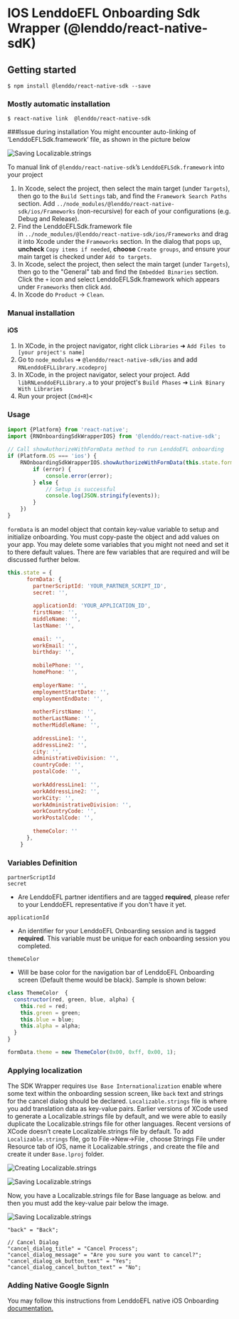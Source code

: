 
# IOS LenddoEFL Onboarding Sdk Wrapper (@lenddo/react-native-sdK)

## Getting started

`$ npm install @lenddo/react-native-sdk --save`

### Mostly automatic installation

`$ react-native link  @lenddo/react-native-sdk`

###Issue during installation
You might encounter auto-linking of ‘LenddoEFLSdk.framework’ file, as shown in the picture below

![Saving Localizable.strings](https://github.com/Lenddo/react-native-sdk/wiki/LenddoEFLSdk.framework_auto-linking_failed.png)

To manual link of `@lenddo/react-native-sdk`’s `LenddoEFLSdk.framework` into your project
1. In Xcode, select the project, then select the main target (under `Targets`), then go to the `Build Settings` tab, and find the `Framework Search Paths` section. Add `../node_modules/@lenddo/react-native-sdk/ios/Frameworks` (non-recursive) for each of your configurations (e.g. Debug and Release).
2. Find the LenddoEFLSdk.framework file in `../node_modules/@lenddo/react-native-sdk/ios/Frameworks` and drag it into Xcode under the `Frameworks` section. In the dialog that pops up, **uncheck** `Copy items if needed`, **choose** `Create groups`, and ensure your main target is checked under `Add to targets`.
3. In Xcode, select the project, then select the main target (under `Targets`), then go to the "General" tab and find the `Embedded Binaries` section. Click the `+` icon and select LenddoEFLSdk.framework which appears under `Frameworks` then click `Add`.
4. In Xcode do `Product` -> `Clean`.

### Manual installation

#### iOS

1. In XCode, in the project navigator, right click `Libraries` ➜ `Add Files to [your project's name]`
2. Go to `node_modules` ➜ `@lenddo/react-native-sdk/ios` and add `RNLenddoEFLLibrary.xcodeproj`
3. In XCode, in the project navigator, select your project. Add `libRNLenddoEFLLibrary.a` to your project's `Build Phases` ➜ `Link Binary With Libraries`
4. Run your project (`Cmd+R`)<

### Usage
```javascript
import {Platform} from 'react-native';
import {RNOnboardingSdkWrapperIOS} from '@lenddo/react-native-sdk';
 
// Call showAuthorizeWithFormData method to run LenddoEFL onboarding
if (Platform.OS === 'ios') {
	RNOnboardingSdkWrapperIOS.showAuthorizeWithFormData(this.state.formData, (error, events) => {
		if (error) {
			console.error(error);
		} else {
		    // Setup is successful
			console.log(JSON.stringify(events));
		}
	})
}
```
```formData``` is an model object that contain key-value variable to setup and initialize onboarding. You must copy-paste the object and add values on your app. You may delete some variables that you might not need and set it to there default values. There are few variables that are required and will be discussed further below.

```javascript
this.state = {
      formData: {
        partnerScriptId: 'YOUR_PARTNER_SCRIPT_ID',
        secret: '',
 
        applicationId: 'YOUR_APPLICATION_ID',
        firstName: '',
        middleName: '',
        lastName: '',
 
        email: '',
        workEmail: '',
        birthday: '',
 
        mobilePhone: '',
        homePhone: '',
 
        employerName: '',
        employmentStartDate: '',
        employmentEndDate: '',
 
        motherFirstName: '',
        motherLastName: '',
        motherMiddleName: '',
 
        addressLine1: '',
        addressLine2: '',
        city: '',
        administrativeDivision: '',
        countryCode: '',
        postalCode: '',
 
        workAddressLine1: '',
        workAddressLine2: '',
        workCity: '',
        workAdministrativeDivision: '',
        workCountryCode: '',
        workPostalCode: '',
 
        themeColor: ''
      },
    }
``` 
### Variables Definition

```
partnerScriptId
secret
```
 - Are LenddoEFL partner identifiers and are tagged **required**, please refer to your LenddoEFL representative if you don't have it yet.

```
applicationId
```
- An identifier for your LenddoEFL Onboarding session and is tagged **required**. This variable must be unique for each onboarding session you completed.

```
themeColor
```
 - Will be base color for the navigation bar of LenddoEFL Onboarding screen (Default theme would be black). Sample is shown below:

```javascript
class ThemeColor  {
  constructor(red, green, blue, alpha) {
    this.red = red;
    this.green = green;
    this.blue = blue;
    this.alpha = alpha;
  }
}

formData.theme = new ThemeColor(0x00, 0xff, 0x00, 1);
```

### Applying localization
The SDK Wrapper requires ```Use Base Internationalization``` enable where some text within the onboarding session screen, like ```back``` text and strings for the cancel dialog should be declared.
```Localizable.strings``` file is where you add translation data as key-value pairs.
Earlier versions of XCode used to generate a Localizable.strings file by default, and we were able to easily duplicate the Localizable.strings file for other languages. 
Recent versions of XCode doesn’t create Localizable.strings file by default. 
To add ```Localizable.strings``` file, go to File->New->File , choose Strings File under Resource tab of iOS, name it Localizable.strings , and create the file and create it under ```Base.lproj``` folder.

![Creating Localizable.strings](https://github.com/Lenddo/react-native-sdk/wiki/Creating_Localizable.strings_file.png)

![Saving Localizable.strings](https://github.com/Lenddo/react-native-sdk/wiki/Saving_Localizable.strings_file.png)

Now, you have a Localizable.strings file for Base language as below. and then you must add the key-value pair below the image.

![Saving Localizable.strings](https://github.com/Lenddo/react-native-sdk/wiki/Localizable.strings_file.png)

```strings 
"back" = "Back";
 
// Cancel Dialog
"cancel_dialog_title" = "Cancel Process";
"cancel_dialog_message" = "Are you sure you want to cancel?";
"cancel_dialog_ok_button_text" = "Yes";
"cancel_dialog_cancel_button_text" = "No";
```

### Adding Native Google SignIn

You may follow this instructions from LenddoEFL native iOS Onboarding [documentation.](https://github.com/Lenddo/ios-lenddo-onboarding#8-google-sign-in-sdk-integration)
